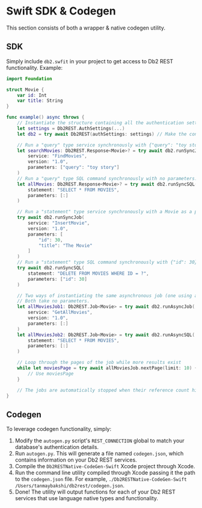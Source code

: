 # Swift SDK & Codegen

This section consists of both a wrapper & native codegen utility.

## SDK

Simply include `db2.swfit` in your project to get access to Db2 REST functionality. Example:

```Swift
import Foundation

struct Movie {
    var id: Int
    var title: String
}

func example() async throws {
    // Instantiate the structure containing all the authentication settings for your database & Db2 REST
    let settings = Db2REST.AuthSettings(...)
    let db2 = try await Db2REST(authSettings: settings) // Make the connection to Db2 REST & Db2

    // Run a "query" type service synchronously with {"query": "toy story"} as a parameter.
    let searchMovies: Db2REST.Response<Movie>? = try await db2.runSyncJob(
        service: "FindMovies",
        version: "1.0",
        parameters: ["query": "toy story"]
    )
    // Run a "query" type SQL command synchronously with no parameters.
    let allMovies: Db2REST.Response<Movie>? = try await db2.runSyncSQL(
        statement: "SELECT * FROM MOVIES",
        parameters: [:]
    )

    // Run a "statement" type service synchronously with a Movie as a parameter.
    try await db2.runSyncJob(
        service: "InsertMovie",
        version: "1.0",
        parameters: [
            "id": 30,
            "title": "The Movie"
        ]
    )
    // Run a "statement" type SQL command synchronously with {"id": 30} as a parameter.
    try await db2.runSyncSQL(
        statement: "DELETE FROM MOVIES WHERE ID = ?",
        parameters: ["id": 30]
    )

    // Two ways of instantiating the same asynchronous job (one using a service, one using SQL).
    // Both take no parameters.
    let allMoviesJob1: Db2REST.Job<Movie> = try await db2.runAsyncJob(
        service: "GetAllMovies",
        version: "1.0",
        parameters: [:]
    )
    let allMoviesJob2: Db2REST.Job<Movie> = try await db2.runAsyncSQL(
        statement: "SELECT * FROM MOVIES",
        parameters: [:]
    )

    // Loop through the pages of the job while more results exist
    while let moviesPage = try await allMoviesJob.nextPage(limit: 10) {
        // Use moviesPage
    }

    // The jobs are automatically stopped when their reference count hits 0 (i.e. when the object is deinitialized)
}
```

## Codegen

To leverage codegen functionality, simply:

1. Modify the `autogen.py` script's `REST_CONNECTION` global to match your database's authentication details.
1. Run `autogen.py`. This will generate a file named `codegen.json`, which contains information on your Db2 REST services.
1. Compile the `Db2RESTNative-CodeGen-Swift` Xcode project through Xcode.
1. Run the command line utility compiled through Xcode passing it the path to the `codegen.json` file. For example, `./Db2RESTNative-CodeGen-Swift /Users/tanmaybakshi/db2rest/codegen.json`.
1. Done! The utility will output functions for each of your Db2 REST services that use language native types and functionality.

